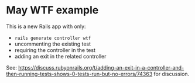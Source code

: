# May WTF example

This is a new Rails app with only:
* `rails generate controller wtf`
* uncommenting the existing test
* requiring the controller in the test
* adding an exit in the related controller

See: https://discuss.rubyonrails.org/t/adding-an-exit-in-a-controller-and-then-running-tests-shows-0-tests-run-but-no-errors/74363 for discussion.
